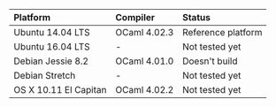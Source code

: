 | Platform              | Compiler     | Status                                |
| :-------------------- | :----------- | :------------------------------------ |
| Ubuntu 14.04 LTS      | OCaml 4.02.3 | Reference platform                    |
| Ubuntu 16.04 LTS      | -            | Not tested yet                        |
| Debian Jessie 8.2     | OCaml 4.01.0 | Doesn't build                         |
| Debian Stretch        | -            | Not tested yet                        |
| OS X 10.11 El Capitan | OCaml 4.02.2 | Not tested yet                        |
